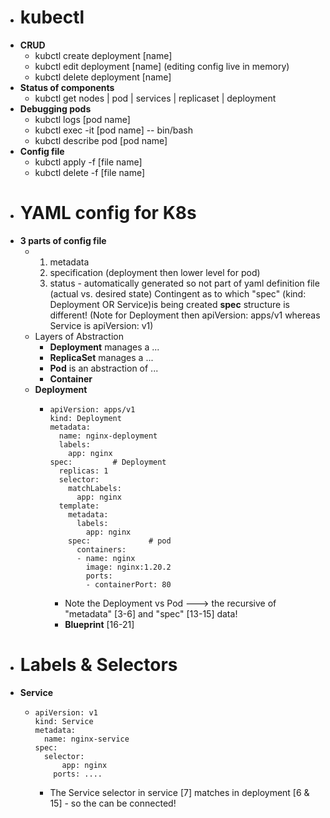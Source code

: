 - # kubectl
- **CRUD**
	- kubctl create deployment [name]
	- kubctl edit deployment [name]    (editing config live in memory)
	- kubctl delete deployment [name]
- **Status of components**
	- kubctl get nodes | pod | services | replicaset | deployment
- **Debugging pods**
	- kubctl logs [pod name]
	- kubctl exec -it [pod name] -- bin/bash
	- kubctl describe pod [pod name]
- **Config file**
	- kubctl apply -f [file name]
	- kubctl delete -f [file name]
- # YAML config for K8s
- **3 parts of config file**
	- 1. metadata
	  2. specification  (deployment then lower level for pod)
	  3. status - automatically generated so not part of yaml definition file  (actual vs. desired state)
	  Contingent as to which "spec" (kind: Deployment OR Service)is being created **spec** structure is different! 
	                           (Note for Deployment then apiVersion: apps/v1 whereas Service is apiVersion: v1)
	- Layers of Abstraction
		- **Deployment** manages a ...
		- **ReplicaSet** manages a  ...
		- **Pod** is an abstraction of ...
		- **Container**
	- **Deployment**
		- ```
		  apiVersion: apps/v1
		  kind: Deployment
		  metadata:
		    name: nginx-deployment
		    labels:
		      app: nginx
		  spec:         # Deployment
		    replicas: 1
		    selector:
		      matchLabels: 
		        app: nginx
		    template:
		      metadata:
		        labels:
		          app: nginx
		      spec:             # pod
		        containers:
		        - name: nginx
		          image: nginx:1.20.2
		          ports:
		          - containerPort: 80
		  ```
			- Note the Deployment vs Pod ---> the recursive of "metadata" [3-6] and "spec" [13-15] data!
			- **Blueprint** [16-21]
- # Labels & Selectors
- **Service**
	- ```
	  apiVersion: v1
	  kind: Service
	  metadata:
	    name: nginx-service
	  spec:
	    selector:
	    	app: nginx
	      ports: ....
	  ```
		- The  Service selector in service [7] matches in deployment [6 & 15] - so the can be connected!